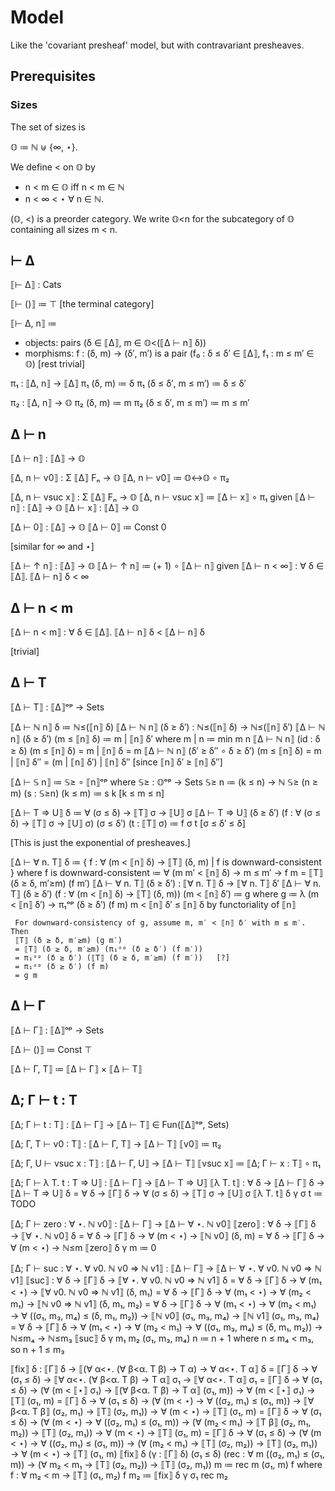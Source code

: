 # Model

Like the 'covariant presheaf' model, but with contravariant presheaves.


## Prerequisites

### Sizes

The set of sizes is

  𝕆 ≔ ℕ ⊎ {∞, ⋆}.
  
We define < on 𝕆 by

- n < m ∈ 𝕆 iff n < m ∈ ℕ
- n < ∞ < ⋆   ∀ n ∈ ℕ.

(𝕆, <) is a preorder category. We write 𝕆<n for the subcategory of 𝕆 containing
all sizes m < n.


## ⊢ Δ

⟦⊢ Δ⟧ : Cats

⟦⊢ ()⟧ ≔ ⊤  [the terminal category]

⟦⊢ Δ, n⟧ ≔
  - objects: pairs (δ ∈ ⟦Δ⟧, m ∈ 𝕆<(⟦Δ ⊢ n⟧ δ))
  - morphisms: f : (δ, m) → (δ′, m′) is a pair (f₀ : δ ≤ δ′ ∈ ⟦Δ⟧, f₁ : m ≤ m′ ∈ 𝕆)
  [rest trivial]
  
π₁ : ⟦Δ, n⟧ → ⟦Δ⟧
π₁ (δ, m) ≔ δ
π₁ (δ ≤ δ′, m ≤ m′) ≔ δ ≤ δ′

π₂ : ⟦Δ, n⟧ → 𝕆
π₂ (δ, m) ≔ m
π₂ (δ ≤ δ′, m ≤ m′) ≔ m ≤ m′


## Δ ⊢ n

⟦Δ ⊢ n⟧ : ⟦Δ⟧ → 𝕆

⟦Δ, n ⊢ v0⟧ : Σ ⟦Δ⟧ Fₙ → 𝕆
⟦Δ, n ⊢ v0⟧ ≔ 𝕆<→𝕆 ∘ π₂

⟦Δ, n ⊢ vsuc x⟧ : Σ ⟦Δ⟧ Fₙ → 𝕆
⟦Δ, n ⊢ vsuc x⟧ ≔ ⟦Δ ⊢ x⟧ ∘ π₁
  given
    ⟦Δ ⊢ n⟧ : ⟦Δ⟧ → 𝕆
    ⟦Δ ⊢ x⟧ : ⟦Δ⟧ → 𝕆

⟦Δ ⊢ 0⟧ : ⟦Δ⟧ → 𝕆
⟦Δ ⊢ 0⟧ ≔ Const 0

[similar for ∞ and ⋆]

⟦Δ ⊢ ↑ n⟧ : ⟦Δ⟧ → 𝕆
⟦Δ ⊢ ↑ n⟧ ≔ (+ 1) ∘ ⟦Δ ⊢ n⟧
  given
    ⟦Δ ⊢ n < ∞⟧ : ∀ δ ∈ ⟦Δ⟧. ⟦Δ ⊢ n⟧ δ < ∞
    
    
## Δ ⊢ n < m

⟦Δ ⊢ n < m⟧ : ∀ δ ∈ ⟦Δ⟧. ⟦Δ ⊢ n⟧ δ < ⟦Δ ⊢ n⟧ δ

[trivial]


## Δ ⊢ T

⟦Δ ⊢ T⟧ : ⟦Δ⟧ᵒᵖ → Sets

⟦Δ ⊢ ℕ n⟧ δ ≔ ℕ≤(⟦n⟧ δ)
⟦Δ ⊢ ℕ n⟧ (δ ≥ δ′) : ℕ≤(⟦n⟧ δ) → ℕ≤(⟦n⟧ δ′)
⟦Δ ⊢ ℕ n⟧ (δ ≥ δ′) (m ≤ ⟦n⟧ δ) ≔ m | ⟦n⟧ δ′
  where
    m | n ≔ min m n
⟦Δ ⊢ ℕ n⟧ (id : δ ≥ δ) (m ≤ ⟦n⟧ δ) = m | ⟦n⟧ δ = m
⟦Δ ⊢ ℕ n⟧ (δ′ ≥ δ″ ∘ δ ≥ δ′) (m ≤ ⟦n⟧ δ)
  = m | ⟦n⟧ δ″ 
  = (m | ⟦n⟧ δ′) | ⟦n⟧ δ″  [since ⟦n⟧ δ′ ≥ ⟦n⟧ δ″]

⟦Δ ⊢ 𝕊 n⟧ ≔ 𝕊≥ ∘ ⟦n⟧ᵒᵖ
  where
    𝕊≥ : 𝕆ᵒᵖ → Sets
    𝕊≥ n ≔ (k ≤ n) → ℕ
    𝕊≥ (n ≥ m) (s : 𝕊≥n) (k ≤ m) ≔ s k  [k ≤ m ≤ n]
    
⟦Δ ⊢ T ⇒ U⟧ δ ≔ ∀ (σ ≤ δ) → ⟦T⟧ σ → ⟦U⟧ σ
⟦Δ ⊢ T ⇒ U⟧ (δ ≥ δ′) (f : ∀ (σ ≤ δ) → ⟦T⟧ σ → ⟦U⟧ σ) (σ ≤ δ′) (t : ⟦T⟧ σ)
  ≔ f σ t   [σ ≤ δ′ ≤ δ]
  
  [This is just the exponential of presheaves.]
  
⟦Δ ⊢ ∀ n. T⟧ δ ≔ { f : ∀ (m < ⟦n⟧ δ) → ⟦T⟧ (δ, m)
                 | f is downward-consistent }
  where
    f is downward-consistent ≔ ∀ (m m′ < ⟦n⟧ δ) → m ≤ m′ → f m = ⟦T⟧ (δ ≥ δ, m′≥m) (f m′)
⟦Δ ⊢ ∀ n. T⟧ (δ ≥ δ′) : ⟦∀ n. T⟧ δ → ⟦∀ n. T⟧ δ′
⟦Δ ⊢ ∀ n. T⟧ (δ ≥ δ′) (f : ∀ (m < ⟦n⟧ δ) → ⟦T⟧ (δ, m)) (m < ⟦n⟧ δ′) ≔ g
  where
     g ≔ λ (m < ⟦n⟧ δ′) → π₁ᵒᵖ (δ ≥ δ′) (f m)
     m < ⟦n⟧ δ′ ≤ ⟦n⟧ δ by functoriality of ⟦n⟧
     
     For downward-consistency of g, assume m, m′ < ⟦n⟧ δ′ with m ≤ m′. Then
     ⟦T⟧ (δ ≥ δ, m′≥m) (g m′)
     = ⟦T⟧ (δ ≥ δ, m′≥m) (π₁ᵒᵖ (δ ≥ δ′) (f m′))
     = π₁ᵒᵖ (δ ≥ δ′) (⟦T⟧ (δ ≥ δ, m′≥m) (f m′))   [?]
     = π₁ᵒᵖ (δ ≥ δ′) (f m)
     = g m
     
     
## Δ ⊢ Γ

⟦Δ ⊢ Γ⟧ : ⟦Δ⟧ᵒᵖ → Sets

⟦Δ ⊢ ()⟧ ≔ Const ⊤

⟦Δ ⊢ Γ, T⟧ ≔ ⟦Δ ⊢ Γ⟧ × ⟦Δ ⊢ T⟧


## Δ; Γ ⊢ t : T

⟦Δ; Γ ⊢ t : T⟧ : ⟦Δ ⊢ Γ⟧ → ⟦Δ ⊢ T⟧ ∈ Fun(⟦Δ⟧ᵒᵖ, Sets)

⟦Δ; Γ, T ⊢ v0 : T⟧ : ⟦Δ ⊢ Γ, T⟧ → ⟦Δ ⊢ T⟧
⟦v0⟧ ≔ π₂

⟦Δ; Γ, U ⊢ vsuc x : T⟧ : ⟦Δ ⊢ Γ, U⟧ → ⟦Δ ⊢ T⟧
⟦vsuc x⟧ ≔ ⟦Δ; Γ ⊢ x : T⟧ ∘ π₁

⟦Δ; Γ ⊢ λ T. t : T ⇒ U⟧ : ⟦Δ ⊢ Γ⟧ → ⟦Δ ⊢ T ⇒ U⟧
⟦λ T. t⟧ : ∀ δ → ⟦Δ ⊢ Γ⟧ δ → ⟦Δ ⊢ T ⇒ U⟧ δ
         = ∀ δ → ⟦Γ⟧ δ     → ∀ (σ ≤ δ) → ⟦T⟧ σ → ⟦U⟧ σ
⟦λ T. t⟧ δ γ σ t ≔ TODO
  
⟦Δ; Γ ⊢ zero : ∀ ⋆. ℕ v0⟧ : ⟦Δ ⊢ Γ⟧ → ⟦Δ ⊢ ∀ ⋆. ℕ v0⟧
⟦zero⟧ : ∀ δ → ⟦Γ⟧ δ → ⟦∀ ⋆. ℕ v0⟧ δ
       = ∀ δ → ⟦Γ⟧ δ → ∀ (m < ⋆) → ⟦ℕ v0⟧ (δ, m)
       = ∀ δ → ⟦Γ⟧ δ → ∀ (m < ⋆) → ℕ≤m
⟦zero⟧ δ γ m ≔ 0

⟦Δ; Γ ⊢ suc : ∀ ⋆. ∀ v0. ℕ v0 ⇒ ℕ v1⟧
  : ⟦Δ ⊢ Γ⟧ → ⟦Δ ⊢ ∀ ⋆. ∀ v0. ℕ v0 ⇒ ℕ v1⟧
⟦suc⟧ : ∀ δ → ⟦Γ⟧ δ → ⟦∀ ⋆. ∀ v0. ℕ v0 ⇒ ℕ v1⟧ δ
      = ∀ δ → ⟦Γ⟧ δ
        → ∀ (m₁ < ⋆)
        → ⟦∀ v0. ℕ v0 ⇒ ℕ v1⟧ (δ, m₁)
      = ∀ δ → ⟦Γ⟧ δ
        → ∀ (m₁ < ⋆)
        → ∀ (m₂ < m₁)
        → ⟦ℕ v0 ⇒ ℕ v1⟧ (δ, m₁, m₂)
      = ∀ δ → ⟦Γ⟧ δ
        → ∀ (m₁ < ⋆)
        → ∀ (m₂ < m₁)
        → ∀ ((σ₁, m₃, m₄) ≤ (δ, m₁, m₂))
        → ⟦ℕ v0⟧ (σ₁, m₃, m₄)
        → ⟦ℕ v1⟧ (σ₁, m₃, m₄)
      = ∀ δ → ⟦Γ⟧ δ
        → ∀ (m₁ < ⋆)
        → ∀ (m₂ < m₁)
        → ∀ ((σ₁, m₃, m₄) ≤ (δ, m₁, m₂))
        → ℕ≤m₄
        → ℕ≤m₃
⟦suc⟧ δ γ m₁ m₂ (σ₁, m₃, m₄) n ≔ n + 1
  where
    n ≤ m₄ < m₃, so n + 1 ≤ m₃

⟦fix⟧ δ : ⟦Γ⟧ δ → ⟦(∀ α<⋆. (∀ β<α. T β) → T α) → ∀ α<⋆. T α⟧ δ
        = ⟦Γ⟧ δ → ∀ (σ₁ ≤ δ)
                → ⟦∀ α<⋆. (∀ β<α. T β) → T α⟧ σ₁
                → ⟦∀ α<⋆. T α⟧ σ₁
        = ⟦Γ⟧ δ → ∀ (σ₁ ≤ δ)
                → (∀ (m < ⟦⋆⟧ σ₁)
                   → ⟦(∀ β<α. T β) → T α⟧ (σ₁, m))
                → ∀ (m < ⟦⋆⟧ σ₁)
                → ⟦T⟧ (σ₁, m)
        = ⟦Γ⟧ δ → ∀ (σ₁ ≤ δ)
                → (∀ (m < ⋆)
                   → ∀ ((σ₂, m₁) ≤ (σ₁, m))
                   → ⟦∀ β<α. T β⟧ (σ₂, m₁)
                   → ⟦T⟧ (σ₂, m₁))
                → ∀ (m < ⋆)
                → ⟦T⟧ (σ₁, m)
        = ⟦Γ⟧ δ → ∀ (σ₁ ≤ δ)
                → (∀ (m < ⋆)
                   → ∀ ((σ₂, m₁) ≤ (σ₁, m))
                   → (∀ (m₂ < m₁)
                      → ⟦T β⟧ (σ₂, m₁, m₂))
                   → ⟦T⟧ (σ₂, m₁))
                → ∀ (m < ⋆)
                → ⟦T⟧ (σ₁, m)
        = ⟦Γ⟧ δ → ∀ (σ₁ ≤ δ)
                → (∀ (m < ⋆)
                   → ∀ ((σ₂, m₁) ≤ (σ₁, m))
                   → (∀ (m₂ < m₁)
                      → ⟦T⟧ (σ₂, m₂))
                   → ⟦T⟧ (σ₂, m₁))
                → ∀ (m < ⋆)
                → ⟦T⟧ (σ₁, m)
⟦fix⟧ δ (γ : ⟦Γ⟧ δ) (σ₁ ≤ δ) (rec : ∀ m ((σ₂, m₁) ≤ (σ₁, m)) → (∀ m₂ < m₁ → ⟦T⟧ (σ₂, m₂)) → ⟦T⟧ (σ₂, m₁)) m
  ≔ rec m (σ₁, m) f
  where
    f : ∀ m₂ < m → ⟦T⟧ (σ₁, m₂)
    f m₂ ≔ ⟦fix⟧ δ γ σ₁ rec m₂
